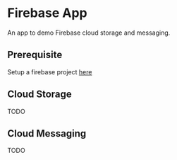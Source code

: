# Firebase App

An app to demo Firebase cloud storage and messaging.

## Prerequisite

Setup a firebase project [here](https://firebase.google.com/)

## Cloud Storage

TODO

## Cloud Messaging

TODO